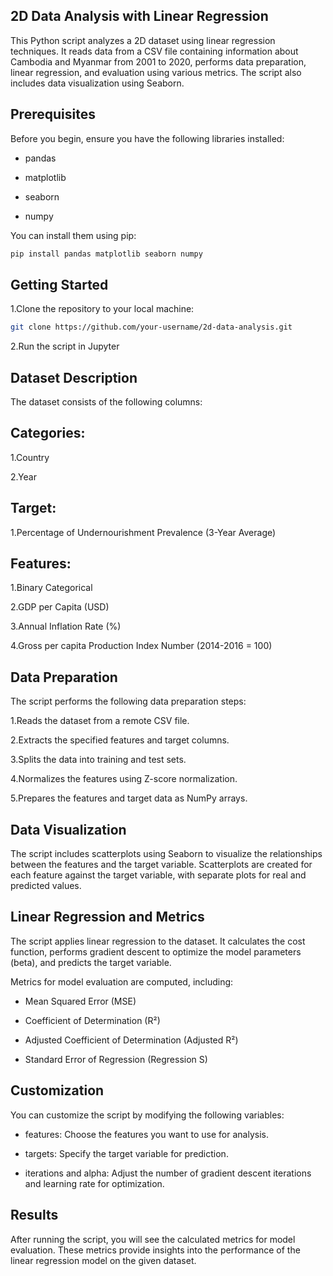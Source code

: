 ## 2D Data Analysis with Linear Regression
This Python script analyzes a 2D dataset using linear regression techniques. It reads data from a CSV file containing information about Cambodia and Myanmar from 2001 to 2020, performs data preparation, linear regression, and evaluation using various metrics. The script also includes data visualization using Seaborn.

## Prerequisites
Before you begin, ensure you have the following libraries installed:

- pandas

- matplotlib

- seaborn

- numpy



You can install them using pip:
```bash
pip install pandas matplotlib seaborn numpy
```


## Getting Started
1.Clone the repository to your local machine:
```bash
git clone https://github.com/your-username/2d-data-analysis.git
```



2.Run the script in Jupyter



## Dataset Description
The dataset consists of the following columns:

## Categories:
1.Country

2.Year



## Target:
1.Percentage of Undernourishment Prevalence (3-Year Average)



## Features:
1.Binary Categorical

2.GDP per Capita (USD)

3.Annual Inflation Rate (%)

4.Gross per capita Production Index Number (2014-2016 = 100)



## Data Preparation
The script performs the following data preparation steps:

1.Reads the dataset from a remote CSV file.

2.Extracts the specified features and target columns.

3.Splits the data into training and test sets.

4.Normalizes the features using Z-score normalization.

5.Prepares the features and target data as NumPy arrays.



## Data Visualization
The script includes scatterplots using Seaborn to visualize the relationships between the features and the target variable. Scatterplots are created for each feature against the target variable, with separate plots for real and predicted values.



## Linear Regression and Metrics
The script applies linear regression to the dataset. It calculates the cost function, performs gradient descent to optimize the model parameters (beta), and predicts the target variable.

Metrics for model evaluation are computed, including:

- Mean Squared Error (MSE)

- Coefficient of Determination (R²)

- Adjusted Coefficient of Determination (Adjusted R²)

- Standard Error of Regression (Regression S)



## Customization
You can customize the script by modifying the following variables:

- features: Choose the features you want to use for analysis.

- targets: Specify the target variable for prediction.

- iterations and alpha: Adjust the number of gradient descent iterations and learning rate for optimization.



## Results
After running the script, you will see the calculated metrics for model evaluation. These metrics provide insights into the performance of the linear regression model on the given dataset.

